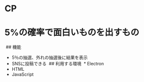 # CP
# 5%の確率で面白いものを出すもの
 ## 機能
  * 5％の抽選、外れの抽選後に結果を表示
   * SNSに投稿できる
 ## 利用する環境
  * Electron
  * HTML
  * JavaScript
  
